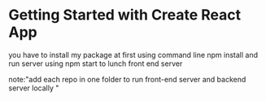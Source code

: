 # Getting Started with Create React App

you have to install my package at first 
using command line npm install
and run server using npm start to lunch front end server

note:"add each repo in one folder to run front-end server and backend server
locally " 
